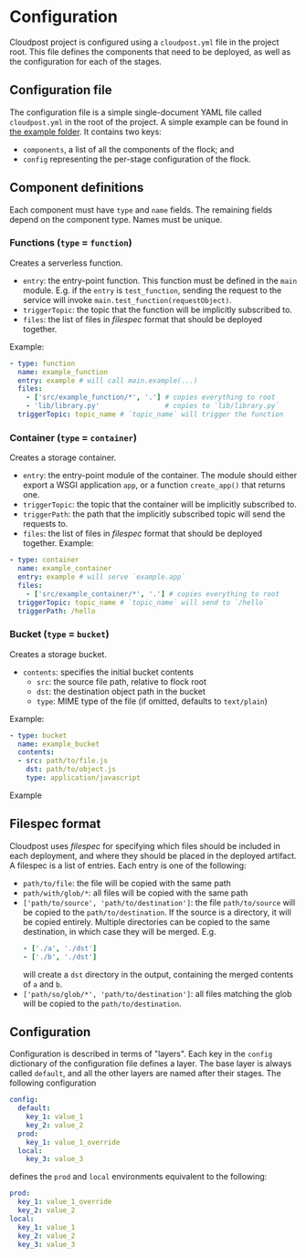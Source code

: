 # Configuration

Cloudpost project is configured using a `cloudpost.yml` file in the project root. This file defines the components that need to be deployed, as well as the configuration for each of the stages.

## Configuration file

The configuration file is a simple single-document YAML file called `cloudpost.yml` in the root of the project. A simple example can be found in [the example folder](https://github.com/profMagija/cloudpost/blob/master/example/cloudpost.yml). It contains two keys:

- `components`, a list of all the components of the flock; and
- `config` representing the per-stage configuration of the flock.

## Component definitions

Each component must have `type` and `name` fields. The remaining fields depend on the component type. Names must be unique.

### Functions (`type` = `function`)

Creates a serverless function.

- `entry`: the entry-point function. This function must be defined in the `main` module. E.g. if the `entry` is `test_function`, sending the request to the service will invoke `main.test_function(requestObject)`.
- `triggerTopic`: the topic that the function will be implicitly subscribed to.
- `files`: the list of files in *filespec* format that should be deployed together.

Example:

```yml
- type: function
  name: example_function
  entry: example # will call main.example(...)
  files:
    - ['src/example_function/*', '.'] # copies everything to root
    - 'lib/library.py'                # copies to `lib/library.py`
  triggerTopic: topic_name # `topic_name` will trigger the function
```


### Container (`type` = `container`)

Creates a storage container.

- `entry`: the entry-point module of the container. The module should either export a WSGI application `app`, or a function `create_app()` that returns one.
- `triggerTopic`: the topic that the container will be implicitly subscribed to.
- `triggerPath`: the path that the implicitly subscribed topic will send the requests to.
- `files`: the list of files in *filespec* format that should be deployed together.
Example:

```yml
- type: container
  name: example_container
  entry: example # will serve `example.app`
  files:
    - ['src/example_container/*', '.'] # copies everything to root
  triggerTopic: topic_name # `topic_name` will send to `/hello`
  triggerPath: /hello
```

### Bucket (`type` = `bucket`)

Creates a storage bucket.

- `contents`: specifies the initial bucket contents
  - `src`: the source file path, relative to flock root
  - `dst`: the destination object path in the bucket
  - `type`: MIME type of the file (if omitted, defaults to `text/plain`)

Example:

```yml
- type: bucket
  name: example_bucket
  contents:
  - src: path/to/file.js
    dst: path/to/object.js
    type: application/javascript
```

Example

## Filespec format

Cloudpost uses *filespec* for specifying which files should be included in each deployment, and where they should be placed in the deployed artifact. A filespec is a list of entries. Each entry is one of the following:

- `path/to/file`: the file will be copied with the same path
- `path/with/glob/*`: all files will be copied with the same path
- `['path/to/source', 'path/to/destination']`: the file `path/to/source` will be copied to the `path/to/destination`. If the source is a directory, it will be copied entirely. Multiple directories can be copied to the same destination, in which case they will be merged. E.g.
  ```yml
  - ['./a', './dst']
  - ['./b', './dst']
  ```
  will create a `dst` directory in the output, containing the merged contents of `a` and `b`.
- `['path/so/glob/*', 'path/to/destination']`: all files matching the glob will be copied to the `path/to/destination`.


## Configuration

Configuration is described in terms of "layers". Each key in the `config` dictionary of the configuration file defines a layer. The base layer is always called `default`, and all the other layers are named after their stages. The following configuration

```yml
config:
  default:
    key_1: value_1
    key_2: value_2
  prod:
    key_1: value_1_override
  local:
    key_3: value_3
```

defines the `prod` and `local` environments equivalent to the following:

```yml
prod:
  key_1: value_1_override
  key_2: value_2
local:
  key_1: value_1
  key_2: value_2
  key_3: value_3
```